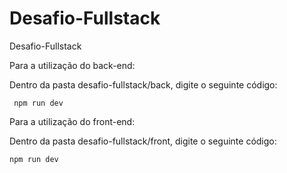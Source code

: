 # Desafio-Fullstack
Desafio-Fullstack

Para a utilização do back-end:

Dentro da pasta desafio-fullstack/back, digite o seguinte código:

     npm run dev

Para a utilização do front-end:

Dentro da pasta desafio-fullstack/front, digite o seguinte código:


    npm run dev
